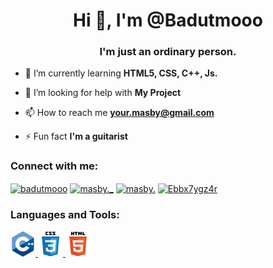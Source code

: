 <h1 align="center">Hi 👋, I'm @Badutmooo</h1>
<h3 align="center">I'm just an ordinary person.</h3>

- 🌱 I’m currently learning **HTML5, CSS, C++, Js.**

- 🤝 I’m looking for help with **My Project**

- 📫 How to reach me **your.masby@gmail.com**

- ⚡ Fun fact **I'm a guitarist**

<h3 align="left">Connect with me:</h3>
<p align="left">
<a href="https://twitter.com/badutmooo" target="blank"><img align="center" src="https://raw.githubusercontent.com/rahuldkjain/github-profile-readme-generator/master/src/images/icons/Social/twitter.svg" alt="badutmooo" height="30" width="40" /></a>
<a href="https://instagram.com/masby._" target="blank"><img align="center" src="https://raw.githubusercontent.com/rahuldkjain/github-profile-readme-generator/master/src/images/icons/Social/instagram.svg" alt="masby._" height="30" width="40" /></a>
<a href="https://www.youtube.com/c/masby." target="blank"><img align="center" src="https://raw.githubusercontent.com/rahuldkjain/github-profile-readme-generator/master/src/images/icons/Social/youtube.svg" alt="masby." height="30" width="40" /></a>
<a href="https://discord.gg/Ebbx7ygz4r" target="blank"><img align="center" src="https://raw.githubusercontent.com/rahuldkjain/github-profile-readme-generator/master/src/images/icons/Social/discord.svg" alt="Ebbx7ygz4r" height="30" width="40" /></a>
</p>

<h3 align="left">Languages and Tools:</h3>
<p align="left"> <a href="https://www.w3schools.com/cpp/" target="_blank" rel="noreferrer"> <img src="https://raw.githubusercontent.com/devicons/devicon/master/icons/cplusplus/cplusplus-original.svg" alt="cplusplus" width="40" height="40"/> </a> <a href="https://www.w3schools.com/css/" target="_blank" rel="noreferrer"> <img src="https://raw.githubusercontent.com/devicons/devicon/master/icons/css3/css3-original-wordmark.svg" alt="css3" width="40" height="40"/> </a> <a href="https://www.w3.org/html/" target="_blank" rel="noreferrer"> <img src="https://raw.githubusercontent.com/devicons/devicon/master/icons/html5/html5-original-wordmark.svg" alt="html5" width="40" height="40"/> </a> </p>
